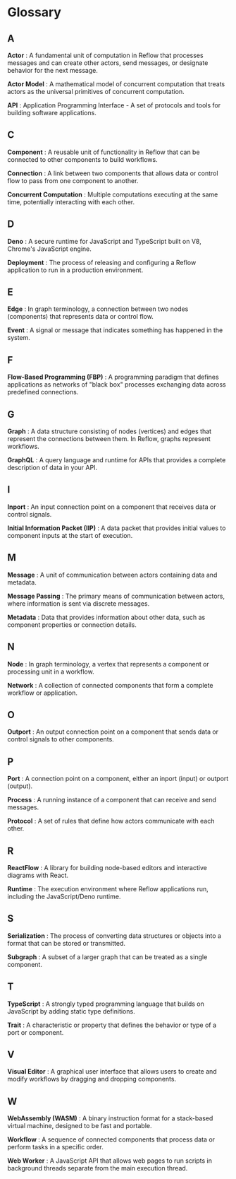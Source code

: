 # Glossary

## A

**Actor**
: A fundamental unit of computation in Reflow that processes messages and can create other actors, send messages, or designate behavior for the next message.

**Actor Model**
: A mathematical model of concurrent computation that treats actors as the universal primitives of concurrent computation.

**API**
: Application Programming Interface - A set of protocols and tools for building software applications.

## C

**Component**
: A reusable unit of functionality in Reflow that can be connected to other components to build workflows.

**Connection**
: A link between two components that allows data or control flow to pass from one component to another.

**Concurrent Computation**
: Multiple computations executing at the same time, potentially interacting with each other.

## D

**Deno**
: A secure runtime for JavaScript and TypeScript built on V8, Chrome's JavaScript engine.

**Deployment**
: The process of releasing and configuring a Reflow application to run in a production environment.

## E

**Edge**
: In graph terminology, a connection between two nodes (components) that represents data or control flow.

**Event**
: A signal or message that indicates something has happened in the system.

## F

**Flow-Based Programming (FBP)**
: A programming paradigm that defines applications as networks of "black box" processes exchanging data across predefined connections.

## G

**Graph**
: A data structure consisting of nodes (vertices) and edges that represent the connections between them. In Reflow, graphs represent workflows.

**GraphQL**
: A query language and runtime for APIs that provides a complete description of data in your API.

## I

**Inport**
: An input connection point on a component that receives data or control signals.

**Initial Information Packet (IIP)**
: A data packet that provides initial values to component inputs at the start of execution.

## M

**Message**
: A unit of communication between actors containing data and metadata.

**Message Passing**
: The primary means of communication between actors, where information is sent via discrete messages.

**Metadata**
: Data that provides information about other data, such as component properties or connection details.

## N

**Node**
: In graph terminology, a vertex that represents a component or processing unit in a workflow.

**Network**
: A collection of connected components that form a complete workflow or application.

## O

**Outport**
: An output connection point on a component that sends data or control signals to other components.

## P

**Port**
: A connection point on a component, either an inport (input) or outport (output).

**Process**
: A running instance of a component that can receive and send messages.

**Protocol**
: A set of rules that define how actors communicate with each other.

## R

**ReactFlow**
: A library for building node-based editors and interactive diagrams with React.

**Runtime**
: The execution environment where Reflow applications run, including the JavaScript/Deno runtime.

## S

**Serialization**
: The process of converting data structures or objects into a format that can be stored or transmitted.

**Subgraph**
: A subset of a larger graph that can be treated as a single component.

## T

**TypeScript**
: A strongly typed programming language that builds on JavaScript by adding static type definitions.

**Trait**
: A characteristic or property that defines the behavior or type of a port or component.

## V

**Visual Editor**
: A graphical user interface that allows users to create and modify workflows by dragging and dropping components.

## W

**WebAssembly (WASM)**
: A binary instruction format for a stack-based virtual machine, designed to be fast and portable.

**Workflow**
: A sequence of connected components that process data or perform tasks in a specific order.

**Web Worker**
: A JavaScript API that allows web pages to run scripts in background threads separate from the main execution thread.
